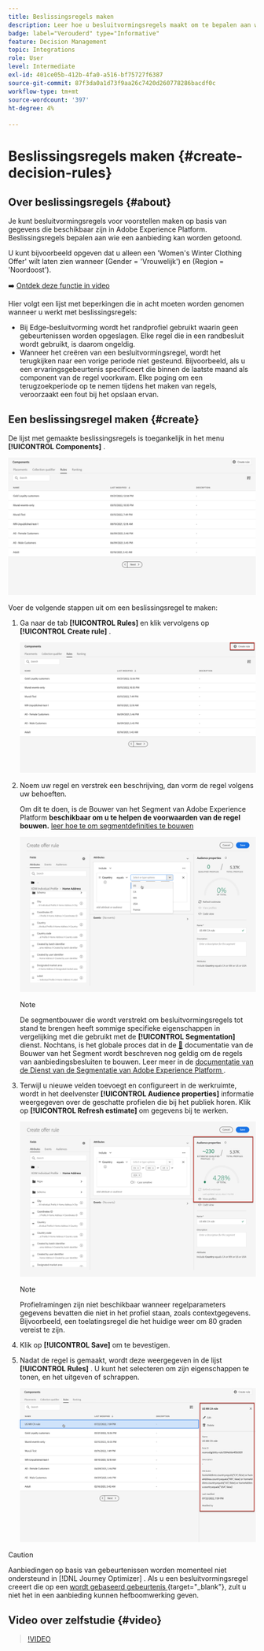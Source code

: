 ```yaml
---
title: Beslissingsregels maken
description: Leer hoe u besluitvormingsregels maakt om te bepalen aan wie aanbiedingen kunnen worden weergegeven
badge: label="Verouderd" type="Informative"
feature: Decision Management
topic: Integrations
role: User
level: Intermediate
exl-id: 401ce05b-412b-4fa0-a516-bf75727f6387
source-git-commit: 87f3da0a1d73f9aa26c7420d260778286bacdf0c
workflow-type: tm+mt
source-wordcount: '397'
ht-degree: 4%

---
```


# Beslissingsregels maken {#create-decision-rules}

## Over beslissingsregels {#about}

Je kunt besluitvormingsregels voor voorstellen maken op basis van gegevens die beschikbaar zijn in Adobe Experience Platform. Beslissingsregels bepalen aan wie een aanbieding kan worden getoond.

U kunt bijvoorbeeld opgeven dat u alleen een &#39;Women&#39;s Winter Clothing Offer&#39; wilt laten zien wanneer (Gender = &#39;Vrouwelijk&#39;) en (Region = &#39;Noordoost&#39;).

➡️ [Ontdek deze functie in video](#video)

Hier volgt een lijst met beperkingen die in acht moeten worden genomen wanneer u werkt met beslissingsregels:

* Bij Edge-besluitvorming wordt het randprofiel gebruikt waarin geen gebeurtenissen worden opgeslagen. Elke regel die in een randbesluit wordt gebruikt, is daarom ongeldig.
* Wanneer het creëren van een besluitvormingsregel, wordt het terugkijken naar een vorige periode niet gesteund. Bijvoorbeeld, als u een ervaringsgebeurtenis specificeert die binnen de laatste maand als component van de regel voorkwam. Elke poging om een terugzoekperiode op te nemen tijdens het maken van regels, veroorzaakt een fout bij het opslaan ervan.
  <!--* Decision requests that use the hub profile will look at the last 100 experience events on the profile to evaluate rules that reference historical experience events.-->

## Een beslissingsregel maken {#create}

De lijst met gemaakte beslissingsregels is toegankelijk in het menu **[!UICONTROL Components]** .

![](../assets/decision_rules_list.png)

Voer de volgende stappen uit om een beslissingsregel te maken:

1. Ga naar de tab **[!UICONTROL Rules]** en klik vervolgens op **[!UICONTROL Create rule]** .

   ![](../assets/offers_decision_rule_creation.png)

1. Noem uw regel en verstrek een beschrijving, dan vorm de regel volgens uw behoeften.

   Om dit te doen, is de Bouwer van het Segment van Adobe Experience Platform **beschikbaar om u te helpen de voorwaarden van de regel bouwen.** [ leer hoe te om segmentdefinities te bouwen ](../../audience/creating-a-segment-definition.md)

   <!--In this example, the rule will target customers that have the "Gold" loyalty level.-->

   ![](../assets/offers_decision_rule_creation_segment.png)

   >[!NOTE]
   >
   >De segmentbouwer die wordt verstrekt om besluitvormingsregels tot stand te brengen heeft sommige specifieke eigenschappen in vergelijking met die gebruikt met de **[!UICONTROL Segmentation]** dienst. Nochtans, is het globale proces dat in de [&#128279;](../../audience/creating-a-segment-definition.md) documentatie van de Bouwer van het Segment  wordt beschreven nog geldig om de regels van aanbiedingsbesluiten te bouwen. Leer meer in de [ documentatie van de Dienst van de Segmentatie van Adobe Experience Platform ](https://experienceleague.adobe.com/docs/experience-platform/segmentation/ui/segment-builder.html).

1. Terwijl u nieuwe velden toevoegt en configureert in de werkruimte, wordt in het deelvenster **[!UICONTROL Audience properties]** informatie weergegeven over de geschatte profielen die bij het publiek horen. Klik op **[!UICONTROL Refresh estimate]** om gegevens bij te werken.

   ![](../assets/offers_decision_rule_creation_estimate.png)

   >[!NOTE]
   >
   >Profielramingen zijn niet beschikbaar wanneer regelparameters gegevens bevatten die niet in het profiel staan, zoals contextgegevens. Bijvoorbeeld, een toelatingsregel die het huidige weer om 80 graden vereist te zijn.

1. Klik op **[!UICONTROL Save]** om te bevestigen.

1. Nadat de regel is gemaakt, wordt deze weergegeven in de lijst **[!UICONTROL Rules]** . U kunt het selecteren om zijn eigenschappen te tonen, en het uitgeven of schrappen.

   ![](../assets/rule_created.png)

>[!CAUTION]
>
>Aanbiedingen op basis van gebeurtenissen worden momenteel niet ondersteund in [!DNL Journey Optimizer] . Als u een besluitvormingsregel creeert die op een [ wordt gebaseerd gebeurtenis ](https://experienceleague.adobe.com/docs/experience-platform/segmentation/ui/segment-builder.html#events){target="_blank"}, zult u niet het in een aanbieding kunnen hefboomwerking geven.

## Video over zelfstudie {#video}

>[!VIDEO](https://video.tv.adobe.com/v/329373?quality=12)
